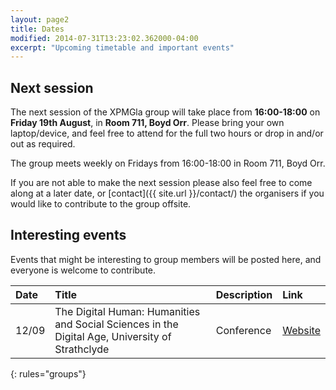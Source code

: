 ```yaml
---
layout: page2
title: Dates
modified: 2014-07-31T13:23:02.362000-04:00
excerpt: "Upcoming timetable and important events"
---
```


## Next session

The next session of the XPMGla group will take place from **16:00-18:00** on **Friday 19th August**, in **Room 711, Boyd Orr**. Please bring your own laptop/device, and feel free to attend for the full two hours or drop in and/or out as required.


The group meets weekly on Fridays from 16:00-18:00 in Room 711, Boyd Orr.


If you are not able to make the next session please also feel free to come along at a later date, or [contact]({{ site.url }}/contact/) the organisers if you would like to contribute to the group offsite.


<!---

## Upcoming sessions

|Date|Agenda|Venue|Notes|
|:---|:---|:---|
|19/08|Project work|Room 201, 11 University Gardens||
|26/08|Project work|Room 201, 11 University Gardens||
|02/09|Project work|Room 201, 11 University Gardens||
|09/09|Project work|Room 201, 11 University Gardens||
|16/09|Project work|Room 201, 11 University Gardens||
|23/09|Project work|Room 201, 11 University Gardens||
|30/09|Project work|Room 201, 11 University Gardens||
|07/10|Project work|Room 201, 11 University Gardens||
|14/10|Project work|Room 201, 11 University Gardens||
|21/10|Project work|Room 201, 11 University Gardens||
|28/10|Project work|Room 201, 11 University Gardens||
|04/11|Project work|Room 201, 11 University Gardens||
|11/11|Project work|Room 201, 11 University Gardens||
|18/11|Project work|Room 201, 11 University Gardens||
|25/11|Project work|Room 201, 11 University Gardens||
|02/12|Project work|Room 201, 11 University Gardens||
{: rules="groups"}



## Past sessions

|Date|Agenda|Venue|Minutes|
|:---|:---|:---|:---|
|05/08|Digital Humanities abstract work|Room 201, 11 University Gardens||
|22/07|Project work|Room 201, 11 University Gardens||
|08/07|Project work|Room 201, 11 University Gardens||
|24/06|Strathclyde Summer Project (SSE) Prep|Room 201, 11 University Gardens||
|10/06|Project work|Room 201, 11 University Gardens||
|27/05|Project work|Room 201, 11 University Gardens||
|13/05|Project work|5C, Postgraduate Study Area (5th floor), Glasgow University Library||
|29/04|Project work|205, 5 University Gardens||
|15/04|Project work|205, 5 University Gardens||
|01/04|Reading in the Resonant Interval: David Mitchell's *Slade House* & *I_Bombadil*|205, 5 University Gardens|
|18/03|['Tweet This'](http://www.gla.ac.uk/media/media_442521_en.pdf)|205, 5 University Gardens||
|04/03|Crawl and parse demo|205, 5 University Gardens|[Link]({{ site.url }}/minutes-4th-march-2016/)|
|19/02|GitHub workshop / Landing page workshop|205, 5 University Gardens|[Link]({{ site.url }}/minutes-19th-february-2016/)|
|05/02|Introductory meeting|STELLA|[Link]({{ site.url }}/minutes-5th-february-2016/)|
{: rules="groups"}

--->

## Interesting events

Events that might be interesting to group members will be posted here, and everyone is welcome to contribute.

|Date|Title|Description|Link
|:---|:---|:---|:---|
|12/09|The Digital Human: Humanities and Social Sciences in the Digital Age, University of Strathclyde|Conference|[Website](http://ewds.strath.ac.uk/Default.aspx?alias=ewds.strath.ac.uk/digihass2016)|
{: rules="groups"}
